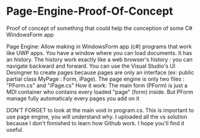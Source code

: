 # Page-Engine-Proof-Of-Concept
Proof of concept of something that could help the conception of some C# WindowsForm app

Page Engine:
Allow making in WindowsForm app (c#) programs that work like UWP apps. You have a window where you can load documents. It has an history. The history work exactly like a web browser's history : you can navigate backward and forward. You can use the Visual Studio's UI Desingner to create pages because pages are only an interface (ex: public partial class MyPage : Form, iPage). The page engine is only two files : "PForm.cs" and "iPage.cs"
How it work:
The main form (PForm) is just a MDI container who contains every loaded "page" (form) inside. But PForm manage fully automaticaly every pages you add on it

DON'T FORGET to look at the main void in program.cs. This is important to use page engine, you will understand why.
I uploaded all the vs solution because I don't finnished to learn how Github work.
I hope you'll find it useful.

